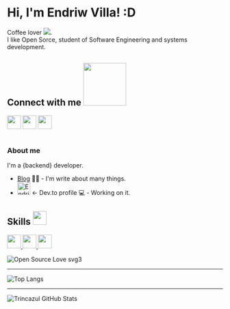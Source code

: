 
#  Hi, I'm Endriw Villa! :D <br>

Coffee lover <img src="https://img.icons8.com/cotton/64/000000/hot-coffee--v1.png"/>.<br> I like Open Sorce, student of Software Engineering and systems development.<br>

<h2> Connect with me <img src='https://raw.githubusercontent.com/ShahriarShafin/ShahriarShafin/main/Assets/handshake.gif' width="100px"> </h2>
<a href = 'https://www.linkedin.com/in/endriw-villa'> <img width = '32px' align= 'center' src="https://raw.githubusercontent.com/rahulbanerjee26/githubAboutMeGenerator/main/icons/linked-in-alt.svg"/></a> 
<a href = 'https://www.twitter.com/Drewvilla'> <img width = '32px' align= 'center' src="https://raw.githubusercontent.com/rahulbanerjee26/githubAboutMeGenerator/main/icons/twitter.svg"/></a> 
<a href = 'https://www.github.com/trincazul'> <img width = '32px' align= 'center' src="https://raw.githubusercontent.com/rahulbanerjee26/githubAboutMeGenerator/main/icons/github.svg"/></a> 
<br>
<br>

### About me

I'm a {backend} developer.

- [Blog](https://www.neuralsec.com.br/) ✍🏼 - I'm write about many things.
- <a href="https://dev.to/driuzim">
  <img src="https://d2fltix0v2e0sb.cloudfront.net/dev-badge.svg" alt="Endriw Villa's DEV Community Profile" height="30" width="30"></a> <- Dev.to profile 💻 - Working on it.
  
<h2> Skills <img src = "https://media2.giphy.com/media/QssGEmpkyEOhBCb7e1/giphy.gif?cid=ecf05e47a0n3gi1bfqntqmob8g9aid1oyj2wr3ds3mg700bl&rid=giphy.gif" width = 32px> </h2>
<a href= https://github.com/rahulbanerjee26?tab=repositories&q=&type=&language=python&sort= > <img width ='32px' src ='https://raw.githubusercontent.com/rahulbanerjee26/githubAboutMeGenerator/main/icons/python.svg'> </a>
<a href= https://github.com/rahulbanerjee26?tab=repositories&q=&type=&language=scala&sort= > <img width ='32px' src ='https://raw.githubusercontent.com/rahulbanerjee26/githubAboutMeGenerator/main/icons/reactjs.svg'> </a>
<a href= https://github.com/rahulbanerjee26?tab=repositories&q=&type=&language=csharp&sort= > <img width ='32px' src ='https://raw.githubusercontent.com/rahulbanerjee26/githubAboutMeGenerator/main/icons/java.svg'> </a>

<br>

  ![Open Source Love svg3](https://badges.frapsoft.com/os/v3/open-source.svg?v=103)
<br>
<hr>

![Top Langs](https://github-readme-stats.vercel.app/api/top-langs/?username=trincazul&layout=compact)

<hr>

![Trincazul GitHub Stats](https://github-readme-stats.vercel.app/api?username=trincazul&show_icons=true)
